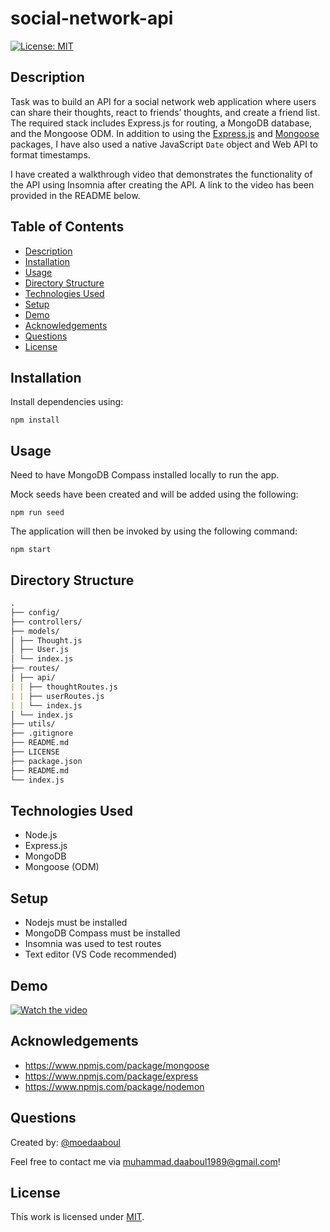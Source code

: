 # social-network-api

[![License: MIT](https://img.shields.io/badge/License-MIT-yellow.svg)](https://opensource.org/licenses/MIT)

## Description

Task was to build an API for a social network web application where users can share their thoughts, react to friends’ thoughts, and create a friend list. The required stack includes Express.js for routing, a MongoDB database, and the Mongoose ODM. In addition to using the [Express.js](https://www.npmjs.com/package/express) and [Mongoose](https://www.npmjs.com/package/mongoose) packages, I have also used a native JavaScript `Date` object and Web API to format timestamps.

I have created a walkthrough video that demonstrates the functionality of the API using Insomnia after creating the API. A link to the video has been provided in the README below.

## Table of Contents

- [Description](#description)
- [Installation](#installation)
- [Usage](#usage)
- [Directory Structure](#directory-structure)
- [Technologies Used](#technologies-used)
- [Setup](#setup)
- [Demo](#demo)
- [Acknowledgements](#acknowledgements)
- [Questions](#questions)
- [License](#license)

## Installation

​Install dependencies using:

    npm install

## Usage

Need to have MongoDB Compass installed locally to run the app.

Mock seeds have been created and will be added using the following:

    npm run seed

The application will then be invoked by using the following command:

    npm start

## Directory Structure

```md
.
├── config/
├── controllers/
├── models/
│ ├── Thought.js
│ ├── User.js
│ └── index.js
├── routes/
│ ├── api/
| | ├── thoughtRoutes.js
| | ├── userRoutes.js
| | └── index.js
│ └── index.js
├── utils/
├── .gitignore
├── README.md
├── LICENSE
├── package.json
├── README.md
└── index.js
```

## Technologies Used

- Node.js
- Express.js
- MongoDB
- Mongoose (ODM)

## Setup

- Nodejs must be installed
- MongoDB Compass must be installed
- Insomnia was used to test routes
- Text editor (VS Code recommended)

## Demo

[![Watch the video](./assets/my-video-player.png)](https://watch.screencastify.com/v/J1ARaNg5oh2HtJBqz7RX)

## Acknowledgements

- https://www.npmjs.com/package/mongoose
- https://www.npmjs.com/package/express
- https://www.npmjs.com/package/nodemon

## Questions

Created by: [@moedaaboul](https://github.com/moedaaboul)

Feel free to contact me via [muhammad.daaboul1989@gmail.com](muhammad.daaboul1989@gmail.com)!

## License

This work is licensed under
[MIT](#).
